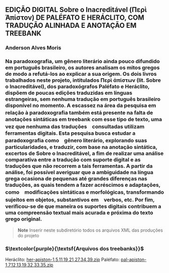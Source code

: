 ## EDIÇÃO DIGITAL Sobre o Inacreditável (Περὶ Ἀπίστον) DE PALÉFATO E HERÁCLITO, COM TRADUÇÃO ALINHADA E ANOTAÇÃO EM TREEBANK 
### Anderson Alves Moris
### Na paradoxografia, um gênero literário ainda pouco difundido em português brasileiro, os autores analisam os mitos gregos de modo a refutá-los ao explicar a sua origem. Os dois livros trabalhados neste projeto, intitulados Περὶ ἀπίστων (lit. Sobre o Inacreditável), dos paradoxógrafos Paléfato e Heráclito, dispõem de poucas edições traduzidas em línguas estrangeiras, sem nenhuma tradução em português brasileiro disponível no momento. A escassez na área da pesquisa em relação à paradoxografia também está presente na falta de　anotações sintáticas em treebank com esse tipo de texto, uma vez que nenhuma das traduções　consultadas utilizam ferramentas digitais. Esta pesquisa busca estudar a paradoxografia como　gênero literário, explorando suas particularidades, e traduzir, com base na anotação sintática, excertos de Sobre o Inacreditável, a fim de realizar uma análise comparativa entre a tradução com suporte digital e as traduções que não recorrem a tais ferramentas. A partir da análise, foi possível averiguar que a ambiguidade na língua grega ocasiona de pequenas até grandes diferenças nas traduções, as quais tendem a fazer acréscimos e adaptações, como　modificações sintáticas e morfológicas, transformando sujeitos em objetos, substantivos em　verbos, etc. Por fim, verificou-se de que maneira os suportes digitais contribuem a uma compreensão textual mais acurada e próxima do texto grego original.

>__Note__ Inserir neste subdiretório todos os arquivos XML das produções do projeto
 
### $\textcolor{purple}{\textsf{Arquivos dos treebanks}}$
Heráclito: [her-apiston-1,5,11,19,21,27,34,39.zip](https://github.com/aniseferreira/LetrasClassicasDigitais/files/9842193/her-apiston-1.5.11.19.21.27.34.39.zip)
Paléfato: [pal-apiston-1,7,12,13,19,32,33,35.zip](https://github.com/aniseferreira/LetrasClassicasDigitais/files/9842201/pal-apiston-1.7.12.13.19.32.33.35.zip)



